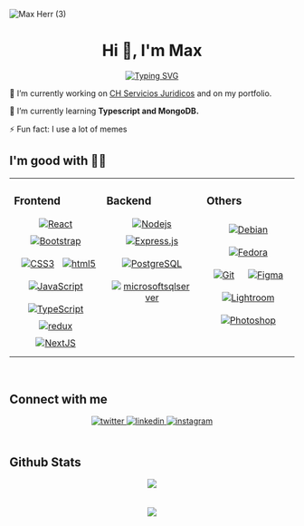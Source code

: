 ![Max Herr (3)](https://github.com/lllMaxMaxlll/lllMaxMaxlll/assets/102885256/49d59b92-6af2-4995-b8f9-dcf2cdaccc1e)


<h1 align="center">Hi 👋, I'm Max</h1>
<p align="center">
<a href="https://git.io/typing-svg"><img src="https://readme-typing-svg.herokuapp.com?font=jetbrains+mono&duration=3000&pause=1000&center=true&vCenter=true&width=435&lines=I'm+a+front-end+developer;I'm+a+back-end+developer;I'm+a+competitive+developer;I'm+a+photographer" alt="Typing SVG" /></a>
</p>

🔭 I’m currently working on [CH Servicios Juridicos](https://chserviciosjuridicos.vercel.app/) and on my portfolio.

🌱 I’m currently learning **Typescript and MongoDB.**

⚡ Fun fact: I use a lot of memes  



## I'm good with 👌🏼 
<table><tr><td valign="top" width="33%">



### Frontend  
<div align="center">  
<a href="https://reactjs.org/" target="_blank"><img alt="React" src="https://img.shields.io/badge/-React-45b8d8?style=flat-square&logo=react&logoColor=white" /></a>  
<a href="https://getbootstrap.com/docs/3.4/javascript/" target="_blank"><img style="margin: 10px" src="https://img.shields.io/badge/-Bootstrap-6f2cf3?style=flat-square&logo=Bootstrap&logoColor=white" alt="Bootstrap" /></a>  
<a href="https://www.w3schools.com/css/" target="_blank"><img style="margin: 10px" src="https://img.shields.io/badge/-CSS3-2760e5?style=flat-square&logo=CSS3&logoColor=white" alt="CSS3" /></a>  
<a href="https://en.wikipedia.org/wiki/HTML5" target="_blank"><img alt="html5" src="https://img.shields.io/badge/-HTML5-E34F26?style=flat-square&logo=html5&logoColor=white" /></a>  
<a href="https://www.javascript.com/" target="_blank"><img style="margin: 10px" src="https://img.shields.io/badge/-Javascript-988903?style=flat-square&logo=Javascript&logoColor=white" alt="JavaScript" /></a>
<a href="https://www.typescriptlang.org/" target="_blank"><img style="margin: 10px" src="https://img.shields.io/badge/-Typescript-3178C6?style=flat-square&logo=typescript&logoColor=white" alt="TypeScript" /></a>  
<a href="https://redux.js.org/" target="_blank"><img alt="redux" src="https://img.shields.io/badge/-Redux-764ABC?style=flat-square&logo=redux&logoColor=white" /></a>
<a href="https://nextjs.org/" target="_blank"><img style="margin: 10px" src="https://img.shields.io/badge/-Next.js-000000?style=flat-square&logo=Next.js&logoColor=white" alt="NextJS" /></a>  
</div>

</td><td valign="top" width="33%">

### Backend  
<div align="center">  
<!-- <a href="https://www.mongodb.com/" target="_blank"> <img alt="MongoDB" src="https://img.shields.io/badge/-MongoDB-13aa52?style=flat-square&logo=mongodb&logoColor=white" /></a>   -->
<a href="https://nodejs.org/" target="_blank"><img alt="Nodejs" src="https://img.shields.io/badge/-Nodejs-43853d?style=flat-square&logo=Node.js&logoColor=white" /></a> 
<a href="https://expressjs.com/" target="_blank"><img style="margin: 10px" src="https://img.shields.io/badge/-Express-000000?style=flat-square&logo=Express&logoColor=white" alt="Express.js"  /></a>  
<!-- <a href="https://docs.spring.io/spring-framework/docs/3.0.x/reference/expressions.html#:~:text=The%20Spring%20Expression%20Language%20(SpEL,and%20basic%20string%20templating%20functionality." target="_blank"><img style="margin: 10px" src="https://img.shields.io/badge/-Spring-6cb52d?style=flat-square&logo=Spring&logoColor=white" alt="Spring"  /></a>  
<a href="https://www.java.com/" target="_blank"><img style="margin: 10px" src="https://img.shields.io/badge/-Java-F80000?style=flat-square&logo=Oracle&logoColor=white" alt="Java" /></a>   -->
<a href="https://www.postgresql.org/" target="_blank"><img style="margin: 10px" src="https://img.shields.io/badge/-PostgreSQL-4169E1?style=flat-square&logo=postgresql&logoColor=white" alt="PostgreSQL" /></a>  
<a href="https://www.microsoft.com/es-ar/sql-server/sql-server-downloads/" target="_blank"><img style="margin: 10px" src="https://img.shields.io/badge/-Microsoft_SQL_Server-CC2927?style=flat-square&logo=microsoftsqlserver&logoColor=white" alt="microsoftsqlserver" /></a>  
</div>

</td><td valign="top" width="33%">

### Others  
<div align="center">  
<a href="https://www.debian.org/" target="_blank"><img style="margin: 10px" src="https://img.shields.io/badge/-Debian-a80030?style=flat-square&logo=debian&logoColor=white" alt="Debian" /></a>
<a href="https://fedoraproject.org/" target="_blank"><img style="margin: 10px" src="https://img.shields.io/badge/-Fedora-51A2DA?style=flat-square&logo=fedora&logoColor=white" alt="Fedora" /></a>
<a href="https://git-scm.com/" target="_blank"><img style="margin: 10px" src="https://img.shields.io/badge/-Git-e94e31?style=flat-square&logo=Git&logoColor=white" alt="Git" /></a>  
<a href="https://www.figma.com/" target="_blank"><img style="margin: 10px" src="https://img.shields.io/badge/-Figma-a259ff?style=flat-square&logo=Figma&logoColor=white" alt="Figma" /></a>  
<a href="https://www.adobe.com/products/photoshop-lightroom.html" target="_blank"><img style="margin: 10px" src="https://img.shields.io/badge/-Adobe_Lightroom-31A8FF?style=flat-square&logo=adobelightroom&logoColor=white" alt="Lightroom"/></a>  
<a href="https://www.adobe.com/in/products/photoshop.html" target="_blank"><img style="margin: 10px" src="https://img.shields.io/badge/-Adobe_Photoshop-31A8FF?style=flat-square&logo=adobephotoshop&logoColor=white" alt="Photoshop" /></a>  

</div>

</td></tr></table>  

<br/>  

## Connect with me  

<div align="center">
<!-- 
<a href="https://github.com/lllMaxMaxlll" target="_blank">
<img src=https://img.shields.io/badge/github-%2324292e.svg?&style=for-the-badge&logo=github&logoColor=white alt=github style="margin-bottom: 5px;" />
</a> -->
<a href="https://twitter.com/lllMaxMaxlll" target="_blank">
<img src=https://img.shields.io/badge/twitter-%2300acee.svg?&style=for-the-badge&logo=twitter&logoColor=white alt=twitter style="margin-bottom: 5px;" />
</a>
<a href="https://linkedin.com/in/max-herr" target="_blank">
<img src=https://img.shields.io/badge/linkedin-%231E77B5.svg?&style=for-the-badge&logo=linkedin&logoColor=white alt=linkedin style="margin-bottom: 5px;" />
</a>
<a href="https://instagram.com/_max_herr_" target="_blank">
<img src=https://img.shields.io/badge/instagram-%23da79b8.svg?&style=for-the-badge&logo=instagram&logoColor=white alt=instagram style="margin-bottom: 5px;" />
</a>  
</div>  
  

<br/>  


## Github Stats  
<div align="center"><img src="https://github-readme-stats.vercel.app/api?username=lllMaxMaxlll&show_icons=true&count_private=true&hide_border=true" align="center" /></div>  

<br/>  


<br/>  

<div align="center">
<img src="https://komarev.com/ghpvc/?username=lllMaxMaxlll&&style=flat-square" align="center" />
</div>  
